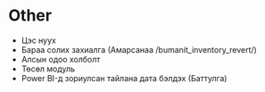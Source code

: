 # Other

- Цэс нуух
- Бараа солих захиалга (Амарсанаа /bumanit_inventory_revert/)
- Алсын одоо холболт
- Төсөл модуль
- Power BI-д зориулсан тайлана дата бэлдэх (Баттулга)
